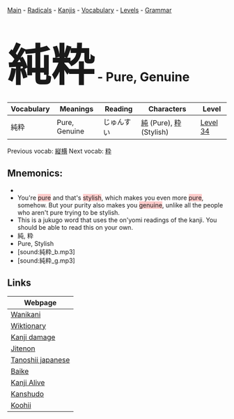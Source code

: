 <style> bigfont {font-size: 100px}</style>
[Main](../README.md) -
[Radicals](../radicals.md) -
[Kanjis](../kanjis.md) -
[Vocabulary](../vocabulary.md) -
[Levels](../levels.md) -
[Grammar](../grammar.md)
# <bigfont> 純粋</bigfont> - Pure, Genuine 

| Vocabulary | Meanings | Reading | Characters | Level |
| --- | --- | --- | --- | --- |
| 純粋 | Pure, Genuine | じゅんすい |  [純](../kanjis/純.md) (Pure), [粋](../kanjis/粋.md) (Stylish) | [Level 34](../levels/wk_level34.md) |

Previous vocab: [縦横](縦横.md) Next vocab: [粋](粋.md) 

## Mnemonics:

* 
* You're <span style="background-color:#ffcccb"> pure</span> and that's <span style="background-color:#ffcccb"> stylish</span>, which makes you even more <span style="background-color:#ffcccb"> pure</span>, somehow. But your purity also makes you <span style="background-color:#ffcccb"> genuine</span>, unlike all the people who aren't pure trying to be stylish.
* This is a jukugo word that uses the on'yomi readings of the kanji. You should be able to read this on your own.
* 純, 粋
* Pure, Stylish
* [sound:純粋_b.mp3]
* [sound:純粋_g.mp3]


## Links 

| Webpage |
| --- |
| [Wanikani          ](https://www.wanikani.com/kanji/純粋) |
| [Wiktionary        ](https://en.wiktionary.org/wiki/純粋) |
| [Kanji damage      ](http://www.kanjidamage.com/kanji/search?utf8=✓&q=純粋) |
| [Jitenon           ](https://jitenon.com/kanji/純粋) |
| [Tanoshii japanese ](https://www.tanoshiijapanese.com/dictionary/kanji.cfm?k=純粋) |
| [Baike             ](https://baike.baidu.com/item/純粋) |
| [Kanji Alive       ](https://app.kanjialive.com/純粋) |
| [Kanshudo          ](https://www.kanshudo.com/searchmn?q=純粋) |
| [Koohii            ](https://kanji.koohii.com/study/kanji/純粋) |
